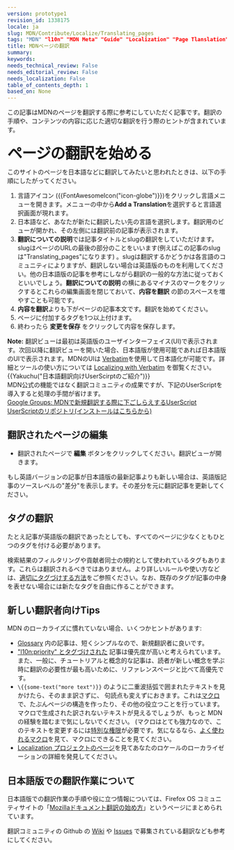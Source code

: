 ```yaml
---
version: prototype1
revision_id: 1338175
locale: ja
slug: MDN/Contribute/Localize/Translating_pages
tags: "MDN" "l10n" "MDN Meta" "Guide" "Localization" "Page Tlanslation"
title: MDNページの翻訳
summary: 
keywords: 
needs_technical_review: False
needs_editorial_review: False
needs_localization: False
table_of_contents_depth: 1
based_on: None
---
```

<p>この記事はMDNのページを翻訳する際に参考にしていただく記事です。翻訳の手順や、コンテンツの内容に応じた適切な翻訳を行う際のヒントが含まれています。</p>

<h2 id="ページの翻訳を始める"><strong style="font-size:2.142857142857143rem; font-weight:700; letter-spacing:-1px; line-height:30px">ページの翻訳を始める</strong></h2>

<p>このサイトのページを日本語などに翻訳してみたいと思われたときは、以下の手順にしたがってください。</p>

<ol>
 <li>言語アイコン ({{FontAwesomeIcon("icon-globe")}})をクリックし言語メニューを開きます。メニューの中から<strong>Add a Translation</strong>を選択すると言語選択画面が現れます。&nbsp;</li>
 <li>日本語など、あなたが新たに翻訳したい先の言語を選択します。翻訳用のビューが開かれ、その左側には翻訳前の記事が表示されます。</li>
 <li><strong>翻訳についての説明</strong>では記事タイトルとslugの翻訳をしていただけます。slugはページのURLの最後の部分のことをいいます(例えばこの記事のslugは"Translating_pages"になります) 。slugは翻訳するかどうかは各言語のコミュニティによりますが、翻訳しない場合は英語版のものを利用してください。他の日本語版の記事を参考にしながら翻訳の一般的な方法に従っておくといいでしょう。<strong>翻訳についての説明 </strong>の横にあるマイナスのマークをクリックするとこれらの編集画面を閉じておいて、<strong>内容を翻訳</strong> の節のスペースを増やすことも可能です。</li>
 <li><strong>内容を翻訳</strong>よりも下がページの記事本文です。翻訳を始めてください。</li>
 <li>ページに付加するタグを1つ以上付けます。</li>
 <li>終わったら <strong>変更を保存</strong> をクリックして内容を保存します。</li>
</ol>

<div class="note"><strong>Note:</strong>&nbsp;翻訳ビューは最初は英語版のユーザインターフェイス(UI)で表示されます。次回以降に翻訳ビューを開いた場合、日本語版が使用可能であれば日本語版のUIで表示されます。MDNのUIは <a href="https://localize.mozilla.org/projects/mdn/" title="https://localize.mozilla.org/projects/mdn/">Verbatim</a>を使用して日本語化が可能です。詳細とツールの使い方については&nbsp;<a href="/docs/Mozilla/Localization/Localizing_with_Verbatim" title="/en-US/docs/Mozilla/Localization/Localizing_with_Verbatim">Localizing with Verbatim</a>&nbsp;を御覧ください。</div>

<div class="note">{{Yakuchu("日本語翻訳向けUserScirptのご紹介")}}<br />
MDN公式の機能ではなく翻訳コミュニティの成果ですが、下記のUserScriptを導入すると処理の手間が省けます。<br />
<a href="https://groups.google.com/forum/#!topic/mozilla-translations-ja/0CxlXZDeJB4">Google Groups: MDNで新規翻訳する際に下ごしらえするUserScript</a><br />
<a href="https://github.com/mozilla-japan/translation/tree/master/MDN">UserScriptのリポジトリ(インストールはこちらから)</a></div>

<h2 id="翻訳されたページの編集">翻訳されたページの編集</h2>

<ul>
 <li>翻訳されたページで<strong> 編集</strong> ボタンをクリックしてください。翻訳ビューが開きます。</li>
</ul>

<p>もし英語バージョンの記事が日本語版の最新記事よりも新しい場合は、英語版記事のソースレベルの"差分"を表示します。その差分を元に翻訳記事を更新してください。</p>

<h2 id="タグの翻訳">タグの翻訳</h2>

<p>たとえ記事が英語版の翻訳であったとしても、すべてのページに少なくともひとつのタグを付ける必要があります。</p>

<p>検索結果のフィルタリングや貢献者同士の規約として使われているタグもあります。これらは翻訳されるべきではありません。より詳しいルールや使い方などは、<a href="https://developer.mozilla.org/ja/docs/MDN/Contribute/Howto/Tag">適切にタグづけする方法</a>をご参照ください。なお、既存のタグが記事の中身を表せない場合には新たなタグを自由に作ることができます。</p>

<h2 id="Tips_for_new_localizers">新しい翻訳者向けTips</h2>

<p>MDN のローカライズに慣れていない場合、いくつかヒントがあります:</p>

<ul>
 <li><a href="https://developer.mozilla.org/ja/docs/Glossary">Glossary</a> 内の記事は、短くシンプルなので、新規翻訳者に良いです。</li>
 <li><a href="https://developer.mozilla.org/ja/docs/tag/l10n%3Apriority">"l10n:priority" とタグづけされた</a> 記事は優先度が高いと考えられています。また、一般に、チュートリアルと概念的な記事は、読者が新しい概念を学ぶ時に翻訳の必要性が最も高いために、リファレンスページと比べて高優先です。</li>
 <li><code>\{{some-text("more text")}}</code> のように二重波括弧で囲まれたテキストを見かけたら、そのまま訳さずに、 句読点も変えずにおきます。これは<a href="https://developer.mozilla.org/en-US/docs/MDN/Contribute/Structures/Macros">マクロ</a>で、たぶんページの構造を作ったり、その他の役立つことを行っています。 マクロで生成された訳されないテキストが見えるでしょうが、もっと MDN の経験を踏むまで気にしないでください。 (マクロはとても強力なので、このテキストを変更するには<a href="https://developer.mozilla.org/ja/docs/MDN/Contribute/Tools/Template_editing">特別な権限</a>が必要です。気になるなら、<a href="https://developer.mozilla.org/en-US/docs/MDN/Contribute/Structures/Macros/Commonly-used_macros">よく使われるマクロ</a>を見て、マクロにできることを見てください。</li>
 <li><a href="https://developer.mozilla.org/en-US/docs/MDN/Contribute/Localize/Localization_projects">Localization プロジェクトのページ</a>を見てあなたのロケールのローカライゼーションの詳細を発見してください。</li>
</ul>

<h2 id="日本語版での翻訳作業について">日本語版での翻訳作業について</h2>

<p>日本語版での翻訳作業の手順や役に立つ情報については、Firefox OS コミュニティサイトの「<a href="http://fxos.org/hacks/mdn_doc_fest/">Mozillaドキュメント翻訳の始め方</a>」というページにまとめられています。</p>

<p>翻訳コミュニティの Github の <a href="https://github.com/mozilla-japan/translation/wiki">Wiki</a> や <a href="https://github.com/mozilla-japan/translation/issues">Issues</a> で募集されている翻訳なども参考にしてください。</p>

<p>&nbsp;</p>

